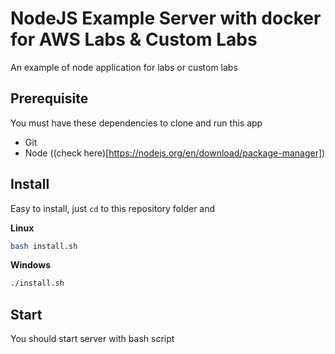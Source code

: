 # NodeJS Example Server with docker for AWS Labs & Custom Labs
An example of node application for labs or custom labs

## Prerequisite
You must have these dependencies to clone and run this app
- Git
- Node ((check here)[https://nodejs.org/en/download/package-manager])

## Install
Easy to install, just `cd` to this repository folder and

**Linux**
```bash
bash install.sh
```

**Windows**
```bash
./install.sh
```

## Start
You should start server with bash script
